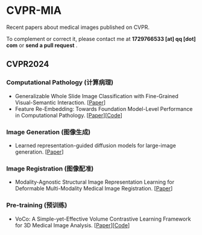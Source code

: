 # CVPR-MIA

Recent papers about medical images published on CVPR.

To complement or correct it, please contact me at **1729766533 [at] qq [dot] com** or **send a pull request** .

## CVPR2024

### Computational Pathology (计算病理)

- Generalizable Whole Slide Image Classification with Fine-Grained Visual-Semantic Interaction. [[Paper](https://arxiv.org/abs/2402.19326)]
- Feature Re-Embedding: Towards Foundation Model-Level Performance in Computational Pathology. [[Paper](https://arxiv.org/abs/2402.17228)][[Code](https://github.com/DearCaat/RRT-MIL)]

### Image Generation (图像生成)

- Learned representation-guided diffusion models for large-image generation. [[Paper](https://arxiv.org/abs/2312.07330)]

### Image Registration (图像配准)

- Modality-Agnostic Structural Image Representation Learning for Deformable Multi-Modality Medical Image Registration. [[Paper](https://arxiv.org/abs/2402.18933)]

### Pre-training (预训练)

- VoCo: A Simple-yet-Effective Volume Contrastive Learning Framework for 3D Medical Image Analysis. [[Paper](https://arxiv.org/abs/2402.17300)][[Code](https://github.com/Luffy03/VoCo)]
